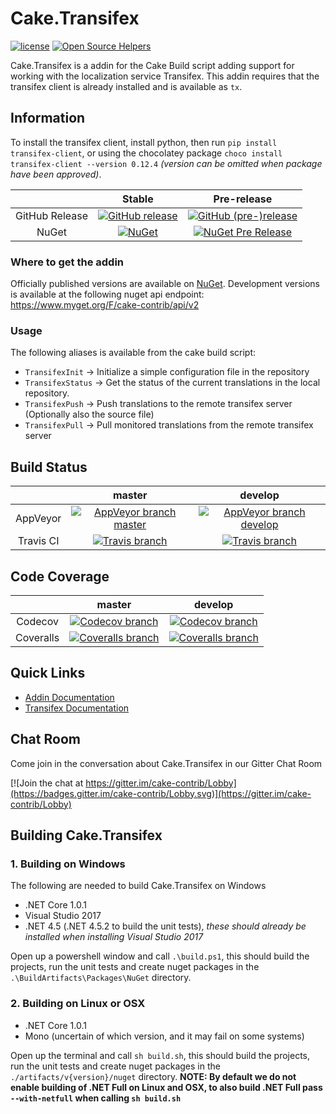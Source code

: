 # Cake.Transifex

[![license](https://img.shields.io/github/license/cake-contrib/Cake.Transifex.svg)](https://github.com/cake-contrib/Cake.Transifex/blob/master/LICENSE)
[![Open Source Helpers](https://www.codetriage.com/wormiecorp/cake.transifex/badges/users.svg)](https://www.codetriage.com/wormiecorp/cake.transifex)

Cake.Transifex is a addin for the Cake Build script adding support for working with the localization service Transifex.
This addin requires that the transifex client is already installed and is available as `tx`.

## Information

To install the transifex client, install python, then run `pip install transifex-client`, or using the chocolatey package `choco install transifex-client --version 0.12.4` *(version can be omitted when package have been approved)*.

| |Stable|Pre-release|
|:--:|:--:|:--:|
|GitHub Release|[![GitHub release](https://img.shields.io/github/release/cake-contrib/Cake.Transifex.svg)](https://github.com/cake-contrib/Cake.Transifex/releases/latest)|[![GitHub (pre-)release](https://img.shields.io/github/release/cake-contrib/Cake.Transifex/all.svg)](https://github.com/cake-contrib/Cake.Transifex/releases)|
|NuGet|[![NuGet](https://img.shields.io/nuget/v/Cake.Transifex.svg)](https://nuget.org/packages/Cake.Transifex)|[![NuGet Pre Release](https://img.shields.io/nuget/vpre/Cake.Transifex.svg)](https://nuget.org/packages/Cake.Transifex)|

### Where to get the addin
Officially published versions are available on [NuGet](https://www.nuget.org/packages/Cake.Transifex/).
Development versions is available at the following nuget api endpoint: <https://www.myget.org/F/cake-contrib/api/v2>

### Usage
The following aliases is available from the cake build script:
- `TransifexInit`   -> Initialize a simple configuration file in the repository
- `TransifexStatus` -> Get the status of the current translations in the local repository.
- `TransifexPush`   -> Push translations to the remote transifex server (Optionally also the source file)
- `TransifexPull`   -> Pull monitored translations from the remote transifex server

## Build Status
| | master | develop |
|:--:|:--:|:--:|
|AppVeyor|[![AppVeyor branch master](https://img.shields.io/appveyor/ci/cakecontrib/cake-transifex/master.svg)](https://ci.appveyor.com/project/cakecontrib/cake-transifex/branch/master)|[![AppVeyor branch develop](https://img.shields.io/appveyor/ci/cakecontrib/cake-transifex/develop.svg)](https://ci.appveyor.com/project/cakecontrib/cake-transifex/branch/develop)|
|Travis CI|[![Travis branch](https://img.shields.io/travis/cake-contrib/Cake.Transifex/master.svg)](https://travis-ci.org/cake-contrib/Cake.Transifex)|[![Travis branch](https://img.shields.io/travis/cake-contrib/Cake.Transifex/develop.svg)](https://travis-ci.org/cake-contrib/Cake.Transifex)|

## Code Coverage

| |master|develop|
|:--:|:--:|:--:|
|Codecov|[![Codecov branch](https://img.shields.io/codecov/c/github/cake-contrib/Cake.Transifex/master.svg)](https://codecov.io/github/cake-contrib/Cake.Transifex)|[![Codecov branch](https://img.shields.io/codecov/c/github/cake-contrib/Cake.Transifex/develop.svg)](https://codecov.io/github/cake-contrib/Cake.Transifex)|
|Coveralls|[![Coveralls branch](https://img.shields.io/coveralls/cake-contrib/Cake.Transifex/master.svg)](https://coveralls.io/github/cake-contrib/Cake.Transifex?branch=master)|[![Coveralls branch](https://img.shields.io/coveralls/cake-contrib/Cake.Transifex/develop.svg)](https://coveralls.io/github/cake-contrib/Cake.Transifex?branch=develop)|

## Quick Links

- [Addin Documentation](https://cake-contrib.github.io/Cake.Transifex)
- [Transifex Documentation](https://docs.transifex.com/)

## Chat Room

Come join in the conversation about Cake.Transifex in our Gitter Chat Room

[![Join the chat at https://gitter.im/cake-contrib/Lobby](https://badges.gitter.im/cake-contrib/Lobby.svg)](https://gitter.im/cake-contrib/Lobby)

## Building Cake.Transifex

### 1. Building on Windows
The following are needed to build Cake.Transifex on Windows
- .NET Core 1.0.1
- Visual Studio 2017
- .NET 4.5 (.NET 4.5.2 to build the unit tests), *these should already be installed when installing Visual Studio 2017*

Open up a powershell window and call `.\build.ps1`, this should build the projects, run the unit tests and create nuget packages in the `.\BuildArtifacts\Packages\NuGet` directory.

### 2. Building on Linux or OSX
- .NET Core 1.0.1
- Mono (uncertain of which version, and it may fail on some systems)

Open up the terminal and call `sh build.sh`, this should build the projects, run the unit tests and create nuget packages in the `./artifacts/v{version}/nuget` directory.
**NOTE: By default we do not enable building of .NET Full on Linux and OSX, to also build .NET Full pass `--with-netfull` when calling `sh build.sh`**
